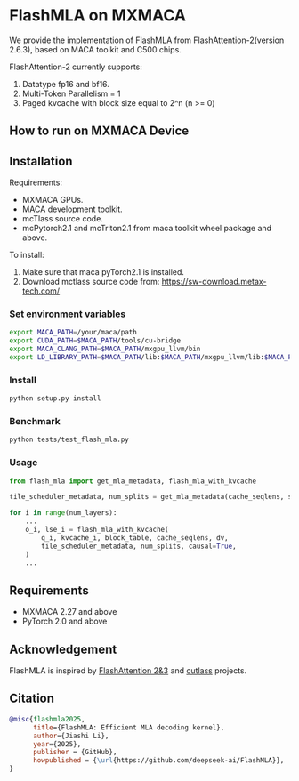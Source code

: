 # FlashMLA on MXMACA

We provide the implementation of FlashMLA from FlashAttention-2(version 2.6.3), based on MACA toolkit and C500 chips.

FlashAttention-2 currently supports:
1. Datatype fp16 and bf16.
2. Multi-Token Parallelism = 1
3. Paged kvcache with block size equal to 2^n (n >= 0)

## How to run on MXMACA Device
## Installation

Requirements:
- MXMACA GPUs.
- MACA development toolkit.
- mcTlass source code.
- mcPytorch2.1 and mcTriton2.1 from maca toolkit wheel package and above.

To install:
1. Make sure that maca pyTorch2.1 is installed.
2. Download mctlass source code from: https://sw-download.metax-tech.com/

### Set environment variables
```bash
export MACA_PATH=/your/maca/path
export CUDA_PATH=$MACA_PATH/tools/cu-bridge
export MACA_CLANG_PATH=$MACA_PATH/mxgpu_llvm/bin
export LD_LIBRARY_PATH=$MACA_PATH/lib:$MACA_PATH/mxgpu_llvm/lib:$MACA_PATH/ompi/lib:$LD_LIBRARY_PATH
```

### Install

```bash
python setup.py install
```

### Benchmark

```bash
python tests/test_flash_mla.py
```

### Usage

```python
from flash_mla import get_mla_metadata, flash_mla_with_kvcache

tile_scheduler_metadata, num_splits = get_mla_metadata(cache_seqlens, s_q * h_q // h_kv, h_kv)

for i in range(num_layers):
    ...
    o_i, lse_i = flash_mla_with_kvcache(
        q_i, kvcache_i, block_table, cache_seqlens, dv,
        tile_scheduler_metadata, num_splits, causal=True,
    )
    ...
```

## Requirements

- MXMACA 2.27 and above
- PyTorch 2.0 and above

## Acknowledgement

FlashMLA is inspired by [FlashAttention 2&3](https://github.com/dao-AILab/flash-attention/) and [cutlass](https://github.com/nvidia/cutlass) projects.



## Citation

```bibtex
@misc{flashmla2025,
      title={FlashMLA: Efficient MLA decoding kernel}, 
      author={Jiashi Li},
      year={2025},
      publisher = {GitHub},
      howpublished = {\url{https://github.com/deepseek-ai/FlashMLA}},
}
```

